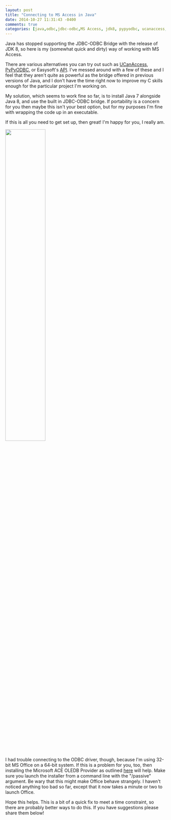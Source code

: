 ```yaml
---
layout: post
title: "Connecting to MS Access in Java"
date: 2014-10-27 11:31:43 -0400
comments: true
categories: [java,odbc,jdbc-odbc,MS Access, jdk8, pypyodbc, ucanaccess, 64-bit, 32-bit, Microsoft Office]
---
```


Java has stopped supporting the JDBC-ODBC Bridge with the release of JDK 8, so here is my (somewhat quick and dirty) way of working with MS Access.

There are various alternatives you can try out such as [UCanAccess](http://ucanaccess.sourceforge.net/site.html), [PyPyODBC](https://code.google.com/p/pypyodbc/), or Easysoft's [API](http://www.easysoft.com/developer/languages/c/odbc_tutorial.html#pre_req). I've messed around with a few of these and I feel that they aren't quite as powerful as the bridge offered in previous versions of Java, and I don't have the time right now to improve my C skills enough for the particular project I'm working on.

My solution, which seems to work fine so far, is to install Java 7 alongside Java 8, and use the built in JDBC-ODBC bridge. If portability is a concern for you then maybe this isn't your best option, but for my purposes I'm fine with wrapping the code up in an executable.

If this is all you need to get set up, then great! I'm happy for you, I really am.

<img src="{{ root_url }}/images/2014-10-27-connecting-to-ms-access-in-java/happy.jpg" style="width:50%; height:50%"/>

I had trouble connecting to the ODBC driver, though, because I'm using 32-bit MS Office on a 64-bit system. If this is a problem for you, too, then installing the Microsoft ACE OLEDB Provider as outlined [here](http://blog.codefluententities.com/2011/01/20/microsoft-access-database-engine-2010-redistributable/) will help. Make sure you launch the installer from a command line with the "/passive" argument. Be wary that this might make Office behave strangely. I haven't noticed anything too bad so far, except that it now takes a minute or two to launch Office.

Hope this helps. This is a bit of a quick fix to meet a time constraint, so there are probably better ways to do this. If you have suggestions please share them below!




